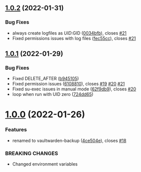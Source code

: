 ## [1.0.2](https://gitlab.com/1O/vaultwarden-backup/compare/v1.0.1...v1.0.2) (2022-01-31)


### Bug Fixes

* always create logfiles as $UID:$GID ([0034bfb](https://gitlab.com/1O/vaultwarden-backup/commit/0034bfb70107daf3a70039320ac18a57a85d55f6)), closes [#21](https://gitlab.com/1O/vaultwarden-backup/issues/21)
* Fixed permissions issues with log files ([fec55cc](https://gitlab.com/1O/vaultwarden-backup/commit/fec55cce32790cc23909922f1b1f6ef88dd87b9c)), closes [#21](https://gitlab.com/1O/vaultwarden-backup/issues/21)

## [1.0.1](https://gitlab.com/1O/vaultwarden-backup/compare/v1.0.0...v1.0.1) (2022-01-29)


### Bug Fixes

* Fixed DELETE_AFTER ([b945105](https://gitlab.com/1O/vaultwarden-backup/commit/b945105fd620a07b6a7f513cad9c250e52afab08))
* Fixed permission issues ([6108810](https://gitlab.com/1O/vaultwarden-backup/commit/610881056f6ed89bf6cf30b645121f9edd5ddfb5)), closes [#19](https://gitlab.com/1O/vaultwarden-backup/issues/19) [#20](https://gitlab.com/1O/vaultwarden-backup/issues/20) [#21](https://gitlab.com/1O/vaultwarden-backup/issues/21)
* Fixed su-exec issues in manual mode ([62f9db9](https://gitlab.com/1O/vaultwarden-backup/commit/62f9db996236e649ce07144d056dfae2e2a59dbf)), closes [#20](https://gitlab.com/1O/vaultwarden-backup/issues/20)
* loop when run with UID zero ([724dd65](https://gitlab.com/1O/vaultwarden-backup/commit/724dd657ccb41caec2b0a298c19a28be3caa21dd))

# [1.0.0](https://gitlab.com/1O/vaultwarden-backup/compare/v0.0.8...v1.0.0) (2022-01-26)


### Features

* renamed to vaultwarden-backup ([4ce504e](https://gitlab.com/1O/vaultwarden-backup/commit/4ce504e6debb6cd3993a9f36135b6db539f01dd5)), closes [#18](https://gitlab.com/1O/vaultwarden-backup/issues/18)


### BREAKING CHANGES

* Changed environment variables
